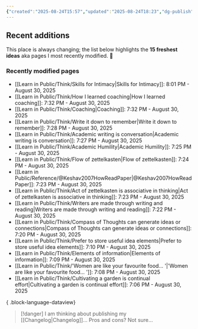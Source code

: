 ```yaml
---
{"created":"2025-08-24T15:57","updated":"2025-08-24T18:23","dg-publish":true,"noteIcon":"signpost","dg-path":"Recent Plantings.md","permalink":"/recent-plantings/","dgPassFrontmatter":true}
---
```


## Recent additions 

This place is always changing; the list below highlights the **15 freshest ideas** aka pages I most recently modified. 🍃

### Recently modified pages
- [[Learn in Public/Think/Skills for Intimacy\|Skills for Intimacy]]: 8:01 PM - August 30, 2025
- [[Learn in Public/Think/How I learned coaching\|How I learned coaching]]: 7:32 PM - August 30, 2025
- [[Learn in Public/Think/Coaching\|Coaching]]: 7:32 PM - August 30, 2025
- [[Learn in Public/Think/Write it down to remember\|Write it down to remember]]: 7:28 PM - August 30, 2025
- [[Learn in Public/Think/Academic writing is conversation\|Academic writing is conversation]]: 7:27 PM - August 30, 2025
- [[Learn in Public/Think/Academic Humility\|Academic Humility]]: 7:25 PM - August 30, 2025
- [[Learn in Public/Think/Flow of zettelkasten\|Flow of zettelkasten]]: 7:24 PM - August 30, 2025
- [[Learn in Public/Reference/@Keshav2007HowReadPaper\|@Keshav2007HowReadPaper]]: 7:23 PM - August 30, 2025
- [[Learn in Public/Think/Act of zettelkasten is associative in thinking\|Act of zettelkasten is associative in thinking]]: 7:23 PM - August 30, 2025
- [[Learn in Public/Think/Writers are made through writing and reading\|Writers are made through writing and reading]]: 7:22 PM - August 30, 2025
- [[Learn in Public/Think/Compass of Thoughts can generate ideas or connections\|Compass of Thoughts can generate ideas or connections]]: 7:20 PM - August 30, 2025
- [[Learn in Public/Think/Prefer to store useful idea elements\|Prefer to store useful idea elements]]: 7:10 PM - August 30, 2025
- [[Learn in Public/Think/Elements of information\|Elements of information]]: 7:09 PM - August 30, 2025
- [[Learn in Public/Think/'Women are like your favourite food... '\|'Women are like your favourite food... ']]: 7:08 PM - August 30, 2025
- [[Learn in Public/Think/Cultivating a garden is continual effort\|Cultivating a garden is continual effort]]: 7:06 PM - August 30, 2025

{ .block-language-dataview}

> [!danger] I am thinking about publishing my [[Changelog\|Changelog]]... 
> Pros and cons? Not sure...

